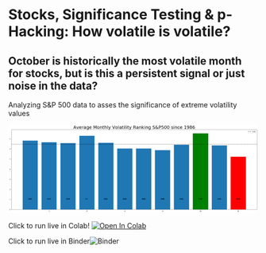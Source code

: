 # Stocks, Significance Testing & p-Hacking: How volatile is volatile?

## October is historically the most volatile month for stocks, but is this a persistent signal or just noise in the data?

Analyzing S&P 500 data to asses the significance of extreme volatility values

![](images/1%20i0X1f5ZwDis4212KzH361g.png)

 
Click to run live in Colab! [![Open In Colab](https://colab.research.google.com/assets/colab-badge.svg)](https://colab.research.google.com/github/Patrick-David/Stocks_Significance_PHacking/blob/master/Stocks_Significance_PHacking.ipynb)

Click to run live in Binder![![Binder](https://mybinder.org/badge.svg)](https://mybinder.org/v2/gh/Patrick-David/Stocks_Significance_PHacking/master)
